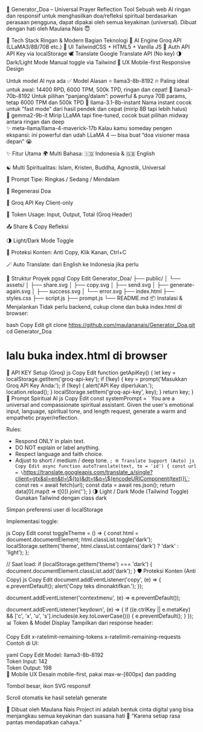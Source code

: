 🌿 Generator_Doa – Universal Prayer Reflection Tool
Sebuah web AI ringan dan responsif untuk menghasilkan doa/refleksi spiritual berdasarkan perasaan pengguna, dapat dipakai oleh semua keyakinan (universal).
Dibuat dengan hati oleh Maulana Nais 😇

🧩 Tech Stack Ringan & Modern
Bagian	Teknologi
🧠 AI Engine	Groq API (LLaMA3/8B/70B etc.)
🎨 UI	TailwindCSS + HTML5 + Vanilla JS
🔐 Auth API	API Key via localStorage
🕊️ Translate	Google Translate API (No key)
🌗 Dark/Light Mode	Manual toggle via Tailwind
📱 UX	Mobile-first Responsive Design

Untuk model AI nya ada
✅	Model	Alasan
⭐️ llama3-8b-8192	🔥 Paling ideal untuk awal: 14400 RPD, 6000 TPM, 500k TPD, ringan dan cepat!	
🔄 llama3-70b-8192	Untuk pilihan “panjang/dalam”: powerful & punya 70B params, tetap 6000 TPM dan 500k TPD	
🧠 llama-3.1-8b-instant	Nama instant cocok untuk "fast mode" dari hasil pendek dan cepat (mirip 8B tapi lebih halus)	
🧠 gemma2-9b-it	Mirip LLaMA tapi fine-tuned, cocok buat pilihan midway antara ringan dan deep	
✨ meta-llama/llama-4-maverick-17b	Kalau kamu someday pengen ekspansi: ini powerful dan udah LLaMA 4 — bisa buat “doa visioner masa depan” 😭


✨ Fitur Utama
🌍 Multi Bahasa: 🇮🇩 Indonesia & 🇬🇧 English

☯️ Multi Spiritualitas: Islam, Kristen, Buddha, Agnostik, Universal

🧠 Prompt Tipe: Ringkas / Sedang / Mendalam

🔄 Regenerasi Doa

🔐 Groq API Key Client-only

🧾 Token Usage: Input, Output, Total (Groq Header)

📤 Share & Copy Refleksi

🌗 Light/Dark Mode Toggle

🚫 Proteksi Konten: Anti Copy, Klik Kanan, Ctrl+C

🪄 Auto Translate: dari English ke Indonesia jika perlu

🔧 Struktur Proyek
pgsql
Copy
Edit
Generator_Doa/
├── public/
│   └── assets/
│       ├── share.svg
│       ├── copy.svg
│       ├── send.svg
│       ├── generate-again.svg
│       ├── success.svg
│       └── error.svg
├── index.html
├── styles.css
├── script.js
├── prompt.js
└── README.md
📦 Instalasi & Menjalankan
Tidak perlu backend, cukup clone dan buka index.html di browser:

bash
Copy
Edit
git clone https://github.com/maulananais/Generator_Doa.git
cd Generator_Doa
# lalu buka index.html di browser
🔐 API KEY Setup (Groq)
js
Copy
Edit
function getApiKey() {
  let key = localStorage.getItem('groq-api-key');
  if (!key) {
    key = prompt('Masukkan Groq API Key Anda:');
    if (!key) {
      alert('API Key diperlukan.');
      location.reload();
    }
    localStorage.setItem('groq-api-key', key);
  }
  return key;
}
🧠 Prompt Spiritual AI
js
Copy
Edit
const systemPrompt = `
You are a universal and compassionate spiritual assistant.
Given the user's emotional input, language, spiritual tone, and length request,
generate a warm and empathetic prayer/reflection.

Rules:
- Respond ONLY in plain text.
- DO NOT explain or label anything.
- Respect language and faith choice.
- Adjust to short / medium / deep tone.
`;
🌐 Translate Support (Auto)
js
Copy
Edit
async function autoTranslate(text, to = 'id') {
  const url = \`https://translate.googleapis.com/translate_a/single?client=gtx&sl=en&tl=\${to}&dt=t&q=\${encodeURIComponent(text)}\`;
  const res = await fetch(url);
  const data = await res.json();
  return data[0].map(t => t[0]).join('');
}
🌗 Light / Dark Mode (Tailwind Toggle)
Gunakan Tailwind dengan class dark

Simpan preferensi user di localStorage

Implementasi toggle:

js
Copy
Edit
const toggleTheme = () => {
  const html = document.documentElement;
  html.classList.toggle('dark');
  localStorage.setItem('theme', html.classList.contains('dark') ? 'dark' : 'light');
};

// Saat load:
if (localStorage.getItem('theme') === 'dark') {
  document.documentElement.classList.add('dark');
}
🛡️ Proteksi Konten (Anti Copy)
js
Copy
Edit
document.addEventListener('copy', (e) => {
  e.preventDefault();
  alert('Copy teks dinonaktifkan.');
});

document.addEventListener('contextmenu', (e) => e.preventDefault());

document.addEventListener('keydown', (e) => {
  if ((e.ctrlKey || e.metaKey) && ['c', 'x', 'u', 's'].includes(e.key.toLowerCase())) {
    e.preventDefault();
  }
});
📊 Token & Model Display
Tampilkan dari response header:

Copy
Edit
x-ratelimit-remaining-tokens
x-ratelimit-remaining-requests
Contoh di UI:

yaml
Copy
Edit
Model: llama3-8b-8192  
Token Input: 142  
Token Output: 198  
📱 Mobile UX
Desain mobile-first, pakai max-w-[600px] dan padding

Tombol besar, ikon SVG responsif

Scroll otomatis ke hasil setelah generate

👑 Dibuat oleh Maulana Nais
Project ini adalah bentuk cinta digital yang bisa menjangkau semua keyakinan dan suasana hati 🌿
“Karena setiap rasa pantas mendapatkan cahaya.”